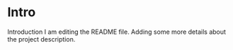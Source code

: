 # Intro
Introduction
I am editing the README file. Adding some more details about the project description.
